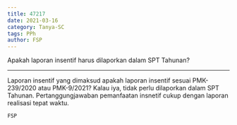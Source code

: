 ```yaml
---
title: 47217
date: 2021-03-16
category: Tanya-SC
tags: PPh
author: FSP
---
```


Apakah laporan insentif harus dilaporkan dalam SPT Tahunan?

---

Laporan insentif yang dimaksud apakah laporan insentif sesuai PMK-239/2020 atau PMK-9/2021? Kalau iya, tidak perlu dilaporkan dalam SPT Tahunan. Pertanggungjawaban pemanfaatan insnetif cukup dengan laporan realisasi tepat waktu.

`FSP`
